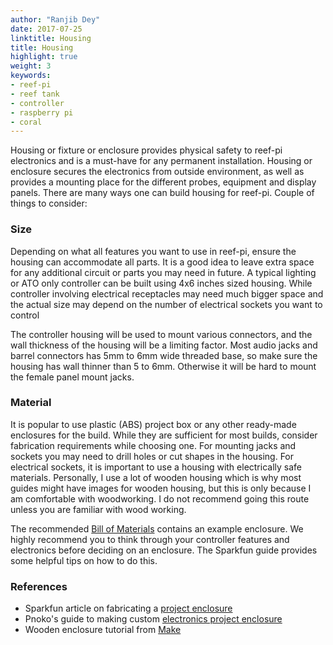 ```yaml
---
author: "Ranjib Dey"
date: 2017-07-25
linktitle: Housing
title: Housing
highlight: true
weight: 3
keywords:
- reef-pi
- reef tank
- controller
- raspberry pi
- coral
---
```


Housing or fixture or enclosure provides physical safety to reef-pi electronics and is a must-have for any permanent installation. Housing or enclosure secures the electronics from outside environment, as well as provides a mounting place for the different probes, equipment and display panels. There are many ways one can build housing for reef-pi. Couple of things to consider:

### Size

Depending on what all features you want to use in reef-pi, ensure the housing can accommodate all parts. It is a good idea to leave extra space for any additional circuit or parts you may need in future. A typical lighting or ATO only controller can be built using 4x6 inches sized housing. While controller involving electrical receptacles may need much bigger space and the actual size may depend on the number of electrical sockets you want to control

The controller housing will be used to mount various connectors, and the wall thickness of the housing will be a limiting factor. Most audio jacks and barrel connectors has 5mm to 6mm wide threaded base, so make sure the housing has wall thinner than 5 to 6mm. Otherwise it will be hard to mount the female panel mount jacks.


### Material

It is popular to use plastic (ABS) project box or any other ready-made enclosures for the build. While they are sufficient for most builds, consider fabrication requirements while choosing one. For mounting jacks and sockets you may need to drill holes or cut shapes in the housing. For electrical sockets, it is important to use a housing with electrically safe materials. Personally, I use a lot of wooden housing which is why most guides might have images for wooden housing, but this is only because I am comfortable with woodworking. I do not recommend going this route unless you are familiar with wood working.


The recommended [Bill of Materials](/general-guides/bom) contains an example enclosure. We highly recommend you to think through your controller features and electronics before deciding on an enclosure. The Sparkfun guide provides some helpful tips on how to do this.


### References

- Sparkfun article on fabricating a [project enclosure](https://www.sparkfun.com/tutorials/38)
- Pnoko's guide to making custom [electronics project enclosure](https://www.ponoko.com/blog/how-to-make/making-enclosures-for-electronics-with-ponoko/)
- Wooden enclosure tutorial from [Make](https://www.youtube.com/watch?v=-vgvXat6GBU)

